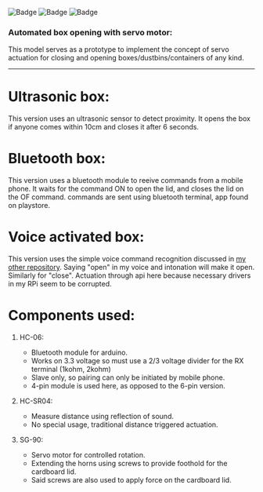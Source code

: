 ![Badge](https://img.shields.io/badge/V1-Proximity-blue)
![Badge](https://img.shields.io/badge/V2-Mobile%20BT-blue)
![Badge](https://img.shields.io/badge/V3-Voice%20command-blue)

### Automated box opening with servo motor:
This model serves as a prototype to implement the concept of servo actuation for closing and opening boxes/dustbins/containers of any kind.
***

# Ultrasonic box:
This version uses an ultrasonic sensor to detect proximity. It opens the box if anyone comes within 10cm and closes it after 6 seconds.

# Bluetooth box:
This version uses a bluetooth module to reeive commands from a mobile phone. It waits for the command ON to open the lid, and closes the lid on the OF command. commands are sent using bluetooth terminal, app found on playstore.

# Voice activated box:
This version uses the simple voice command recognition discussed in [my other repository](https://github.com/Roboramv2/Voice-actuation-for-projects-without-ML). Saying "open" in my voice and intonation will make it open. Similarly for "close". Actuation through api here because necessary drivers in my RPi seem to be corrupted.

# Components used:
1. HC-06: 
    * Bluetooth module for arduino.
    * Works on 3.3 voltage so must use a 2/3 voltage divider for the RX terminal (1kohm, 2kohm)
    * Slave only, so pairing can only be initiated by mobile phone.
    * 4-pin module is used here, as opposed to the 6-pin version.

2. HC-SR04:
    * Measure distance using reflection of sound.
    * No special usage, traditional distance triggered actuation.

3. SG-90:
    * Servo motor for controlled rotation.
    * Extending the horns using screws to provide foothold for the cardboard lid.
    * Said screws are also used to apply force on the cardboard lid.